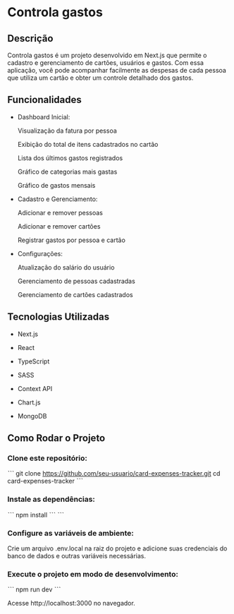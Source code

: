 # Controla gastos

## Descrição

Controla gastos é um projeto desenvolvido em Next.js que permite o cadastro e gerenciamento de cartões, usuários e gastos. Com essa aplicação, você pode acompanhar facilmente as despesas de cada pessoa que utiliza um cartão e obter um controle detalhado dos gastos.

## Funcionalidades

* Dashboard Inicial:

  Visualização da fatura por pessoa

  Exibição do total de itens cadastrados no cartão

  Lista dos últimos gastos registrados

  Gráfico de categorias mais gastas

  Gráfico de gastos mensais

* Cadastro e Gerenciamento:

  Adicionar e remover pessoas

  Adicionar e remover cartões

  Registrar gastos por pessoa e cartão

* Configurações:

  Atualização do salário do usuário

  Gerenciamento de pessoas cadastradas

  Gerenciamento de cartões cadastrados

## Tecnologias Utilizadas

  * Next.js

  * React

  * TypeScript

  * SASS

  * Context API

  * Chart.js

  * MongoDB

## Como Rodar o Projeto

### Clone este repositório:

ˋˋˋ
git clone https://github.com/seu-usuario/card-expenses-tracker.git
cd card-expenses-tracker
ˋˋˋ

### Instale as dependências:
ˋˋˋ
npm install
ˋˋˋ
ˋˋˋ

### Configure as variáveis de ambiente:
Crie um arquivo .env.local na raiz do projeto e adicione suas credenciais do banco de dados e outras variáveis necessárias.

### Execute o projeto em modo de desenvolvimento:
ˋˋˋ
npm run dev
ˋˋˋ

Acesse http://localhost:3000 no navegador.

